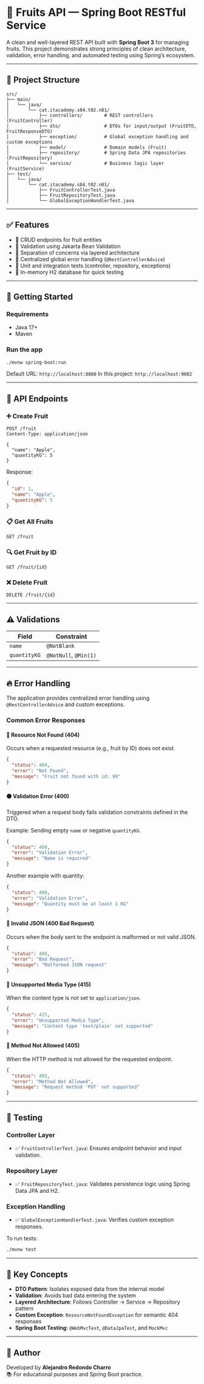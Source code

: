# 🍓 Fruits API — Spring Boot RESTful Service

A clean and well-layered REST API built with **Spring Boot 3** for managing fruits. This project demonstrates strong principles of clean architecture, validation, error handling, and automated testing using Spring’s ecosystem.

---

## 📁 Project Structure

```
src/
├── main/
│   └── java/
│       └── cat.itacademy.s04.t02.n01/
│           ├── controllers/        # REST controllers (FruitController)
│           ├── dto/                # DTOs for input/output (FruitDTO, FruitResponseDTO)
│           ├── exception/          # Global exception handling and custom exceptions
│           ├── model/              # Domain models (Fruit)
│           ├── repository/         # Spring Data JPA repositories (FruitRepository)
│           └── service/            # Business logic layer (FruitService)
├── test/
│   └── java/
│       └── cat.itacademy.s04.t02.n01/
│           ├── FruitControllerTest.java
│           ├── FruitRepositoryTest.java
│           └── GlobalExceptionHandlerTest.java
```

---

## ✅ Features

- 🔄 CRUD endpoints for fruit entities
- 🧼 Validation using Jakarta Bean Validation
- 🧱 Separation of concerns via layered architecture
- 🚨 Centralized global error handling (`@RestControllerAdvice`)
- 🧪 Unit and integration tests (controller, repository, exceptions)
- 💾 In-memory H2 database for quick testing

---

## 🚀 Getting Started

### Requirements

- Java 17+
- Maven

### Run the app

```bash
./mvnw spring-boot:run
```

Default URL: `http://localhost:8080`
In this project: `http://localhost:9002`

---

## 🔌 API Endpoints

### ➕ Create Fruit

```http
POST /fruit
Content-Type: application/json

{
  "name": "Apple",
  "quantityKG": 5
}
```

Response:
```json
{
  "id": 1,
  "name": "Apple",
  "quantityKG": 5
}
```

### 📋 Get All Fruits

```http
GET /fruit
```

### 🔍 Get Fruit by ID

```http
GET /fruit/{id}
```

### ❌ Delete Fruit

```http
DELETE /fruit/{id}
```

---

## ⚠️ Validations

| Field       | Constraint                |
|-------------|---------------------------|
| `name`      | `@NotBlank`               |
| `quantityKG`| `@NotNull`, `@Min(1)`     |

---

## 🔥 Error Handling

The application provides centralized error handling using `@RestControllerAdvice` and custom exceptions.

### Common Error Responses

#### 🔴 Resource Not Found (404)

Occurs when a requested resource (e.g., fruit by ID) does not exist.

```json
{
  "status": 404,
  "error": "Not Found",
  "message": "Fruit not found with id: 99"
}
```

#### 🟠 Validation Error (400)

Triggered when a request body fails validation constraints defined in the DTO.

Example: Sending empty `name` or negative `quantityKG`.

```json
{
  "status": 400,
  "error": "Validation Error",
  "message": "Name is required"
}
```

Another example with quantity:

```json
{
  "status": 400,
  "error": "Validation Error",
  "message": "Quantity must be at least 1 KG"
}
```

#### 🔴 Invalid JSON (400 Bad Request)

Occurs when the body sent to the endpoint is malformed or not valid JSON.

```json
{
  "status": 400,
  "error": "Bad Request",
  "message": "Malformed JSON request"
}
```

#### 🔴 Unsupported Media Type (415)

When the content type is not set to `application/json`.

```json
{
  "status": 415,
  "error": "Unsupported Media Type",
  "message": "Content type 'text/plain' not supported"
}
```

#### 🔴 Method Not Allowed (405)

When the HTTP method is not allowed for the requested endpoint.

```json
{
  "status": 405,
  "error": "Method Not Allowed",
  "message": "Request method 'PUT' not supported"
}
```

---

## 🧪 Testing

### Controller Layer

- ✅ `FruitControllerTest.java`: Ensures endpoint behavior and input validation.

### Repository Layer

- ✅ `FruitRepositoryTest.java`: Validates persistence logic using Spring Data JPA and H2.

### Exception Handling

- ✅ `GlobalExceptionHandlerTest.java`: Verifies custom exception responses.

To run tests:

```bash
./mvnw test
```

---

## 🧠 Key Concepts

- **DTO Pattern**: Isolates exposed data from the internal model
- **Validation**: Avoids bad data entering the system
- **Layered Architecture**: Follows Controller → Service → Repository pattern
- **Custom Exception**: `ResourceNotFoundException` for semantic 404 responses
- **Spring Boot Testing**: `@WebMvcTest`, `@DataJpaTest`, and `MockMvc`

---

## 📌 Author

Developed by **Alejandro Redondo Charro**  
📚 For educational purposes and Spring Boot practice.

